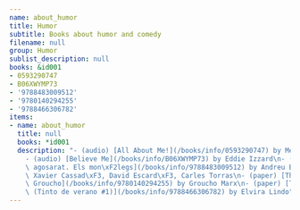 ```yaml
---
name: about_humor
title: Humor
subtitle: Books about humor and comedy
filename: null
group: Humor
sublist_description: null
books: &id001
- 0593290747
- B06XWYMP73
- '9788483009512'
- '9780140294255'
- '9788466306782'
items:
- name: about_humor
  title: null
  books: *id001
  description: "- (audio) [All About Me!](/books/info/0593290747) by Mel Brooks\n\
    - (audio) [Believe Me](/books/info/B06XWYMP73) by Eddie Izzard\n- (paper) [Digue'm\
    \ agosarat. Els mon\xF2legs](/books/info/9788483009512) by Andreu Buenafuente,\
    \ Xavier Cassad\xF3, David Escard\xF3, Carles Torras\n- (paper) [The Essential\
    \ Groucho](/books/info/9780140294255) by Groucho Marx\n- (paper) [Tinto de verano\
    \ (Tinto de verano #1)](/books/info/9788466306782) by Elvira Lindo"
---
```


